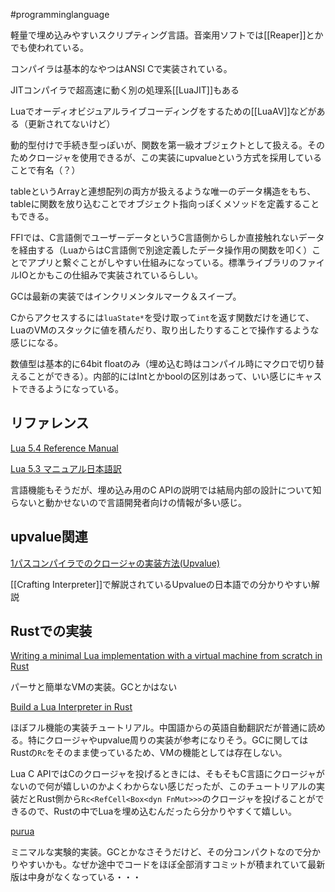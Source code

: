 #programminglanguage 

軽量で埋め込みやすいスクリプティング言語。音楽用ソフトでは[[Reaper]]とかでも使われている。

コンパイラは基本的なやつはANSI Cで実装されている。

JITコンパイラで超高速に動く別の処理系[[LuaJIT]]もある

Luaでオーディオビジュアルライブコーディングをするための[[LuaAV]]などがある（更新されてないけど）

動的型付けで手続き型っぽいが、関数を第一級オブジェクトとして扱える。そのためクロージャを使用できるが、この実装にupvalueという方式を採用していることで有名（？）

tableというArrayと連想配列の両方が扱えるような唯一のデータ構造をもち、tableに関数を放り込むことでオブジェクト指向っぽくメソッドを定義することもできる。

FFIでは、C言語側でユーザーデータというC言語側からしか直接触れないデータを経由する（LuaからはC言語側で別途定義したデータ操作用の関数を叩く）ことでアプリと繋ぐことがしやすい仕組みになっている。標準ライブラリのファイルIOとかもこの仕組みで実装されているらしい。

GCは最新の実装ではインクリメンタルマーク＆スイープ。

Cからアクセスするには`luaState*`を受け取って`int`を返す関数だけを通じて、LuaのVMのスタックに値を積んだり、取り出したりすることで操作するような感じになる。

数値型は基本的に64bit floatのみ（埋め込む時はコンパイル時にマクロで切り替えることができる）。内部的にはIntとかboolの区別はあって、いい感じにキャストできるようになっている。



## リファレンス

[Lua 5.4 Reference Manual](https://www.lua.org/manual/5.4/)

[Lua 5.3 マニュアル日本語訳](http://milkpot.sakura.ne.jp/lua/lua53_manual_ja.html)

言語機能もそうだが、埋め込み用のC APIの説明では結局内部の設計について知らないと動かせないので言語開発者向けの情報が多い感じ。

## upvalue関連

[1パスコンパイラでのクロージャの実装方法(Upvalue)](https://tyfkda.github.io/blog/2020/01/03/clox-closure.html)

[[Crafting Interpreter]]で解説されているUpvalueの日本語での分かりやすい解説
## Rustでの実装

[Writing a minimal Lua implementation with a virtual machine from scratch in Rust](https://notes.eatonphil.com/lua-in-rust.html)

パーサと簡単なVMの実装。GCとかはない

[Build a Lua Interpreter in Rust](https://wubingzheng.github.io/build-lua-in-rust/en/)

ほぼフル機能の実装チュートリアル。中国語からの英語自動翻訳だが普通に読める。特にクロージャやupvalue周りの実装が参考になりそう。GCに関してはRustの`Rc`をそのまま使っているため、VMの機能としては存在しない。

Lua C APIではCのクロージャを投げるときには、そもそもC言語にクロージャがないので何が嬉しいのかよくわからない感じだったが、このチュートリアルの実装だとRust側から`Rc<RefCell<Box<dyn FnMut>>>`のクロージャを投げることができるので、Rustの中でLuaを埋め込むんだったら分かりやすくて嬉しい。

[purua](https://github.com/udzura/purua/tree/2a2007a562fd6e2fdfa6183b0558c4809ec2a212)

ミニマルな実験的実装。GCとかなさそうだけど、その分コンパクトなので分かりやすいかも。なぜか途中でコードをほぼ全部消すコミットが積まれていて最新版は中身がなくなっている・・・